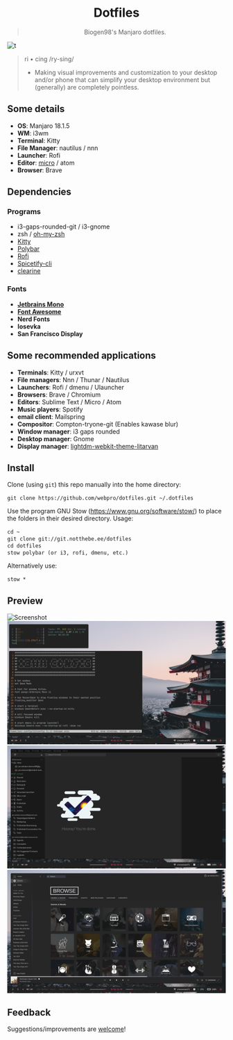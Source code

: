 <div align="center">
    <h1>Dotfiles</h1>
    <blockquote>
        <p>Biogen98's Manjaro dotfiles.</p>
    </blockquote>
</div>

![t](https://flat.badgen.net/badge/platform/Linux)

> ri • cing /ry-sing/
>
> - Making visual improvements and customization to your desktop and/or phone that can simplify your desktop environment but (generally) are completely pointless.

## Some details
+ **OS**: Manjaro 18.1.5
+ **WM**: i3wm
+ **Terminal**: Kitty
+ **File Manager**: nautilus / nnn
+ **Launcher**: Rofi
+ **Editor**: [micro](https://micro-editor.github.io/) / atom
+ **Browser**: Brave
## Dependencies
### Programs
+ i3-gaps-rounded-git / i3-gnome
+ zsh / [oh-my-zsh](https://ohmyz.sh/)
+ [Kitty](https://sw.kovidgoyal.net/kitty/)
+ [Polybar](https://polybar.github.io/)
+ [Rofi](https://github.com/davatorium/rofi)
+ [Spicetify-cli](https://github.com/khanhas/spicetify-cli)
+ [clearine](https://github.com/okitavera/clearine)
### Fonts
+ **[Jetbrains Mono](https://www.jetbrains.com/lp/mono/#how-to-install)**
+ **[Font Awesome](https://fontawesome.com/)**
+ **Nerd Fonts**
+ **Iosevka**
+ **San Francisco Display**

## Some recommended applications
+ **Terminals**: Kitty / urxvt
+ **File managers**: Nnn / Thunar / Nautilus
+ **Launchers**: Rofi / dmenu / Ulauncher
+ **Browsers**: Brave / Chromium
+ **Editors**: Sublime Text / Micro / Atom
+ **Music players**: Spotify
+ **email client**: Mailspring
+ **Compositor**: Compton-tryone-git (Enables kawase blur)
+ **Window manager**: i3 gaps rounded
+ **Desktop manager**: Gnome
+ **Display manager**: [lightdm-webkit-theme-litarvan](https://github.com/Litarvan/lightdm-webkit-theme-litarvan)

## Install
Clone (using `git`) this repo manually into the home directory:

    git clone https://github.com/webpro/dotfiles.git ~/.dotfiles
    
Use the program GNU Stow (https://www.gnu.org/software/stow/) to place the folders in their desired directory. Usage: 

    cd ~
    git clone git://git.notthebe.ee/dotfiles
    cd dotfiles
    stow polybar (or i3, rofi, dmenu, etc.) 
Alternatively use:

    stow *
    
## Preview
![Screenshot](https://github.com/biogen98/Dotfiles/blob/master/screenshots/Screenshot_1.png)
![Screenshot](https://github.com/biogen98/Dotfiles/blob/master/screenshots/Screenshot_2.png)
![Screenshot](https://github.com/biogen98/Dotfiles/blob/master/screenshots/Screenshot_3.png)
![Screenshot](https://github.com/biogen98/Dotfiles/blob/master/screenshots/Screenshot_4.png)
## Feedback
Suggestions/improvements are [welcome](https://github.com/biogen98/Dotfiles/issues)!

